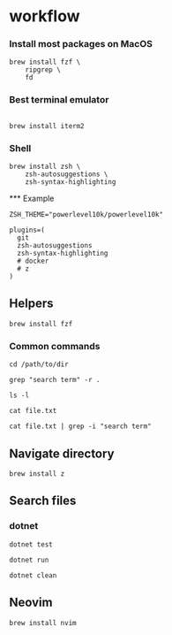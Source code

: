 # workflow

### Install most packages on MacOS

```
brew install fzf \
    ripgrep \
    fd
```


### Best terminal emulator

```

brew install iterm2
```

### Shell

```
brew install zsh \
    zsh-autosuggestions \
    zsh-syntax-highlighting
```

*** Example
```
ZSH_THEME="powerlevel10k/powerlevel10k"

plugins=(
  git
  zsh-autosuggestions
  zsh-syntax-highlighting
  # docker
  # z
)
```

## Helpers

```
brew install fzf
```

### Common commands

```
cd /path/to/dir
```

```
grep "search term" -r .
``` 

```
ls -l
```


```
cat file.txt
```


```
cat file.txt | grep -i "search term"
```



## Navigate directory

```
brew install z
```
## Search files

### dotnet 

```
dotnet test 
```

```
dotnet run
```

```
dotnet clean
```






## Neovim

```
brew install nvim
```

